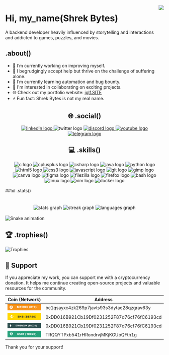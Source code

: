 <p align="right">
  <img align="right" height="185" src="https://media.giphy.com/media/TEnXkcsHrP4YedChhA/giphy.gif">
</p>

# Hi, my_name(Shrek Bytes)

A backend developer heavily influenced by storytelling and interactions and addicted to games, puzzles, and movies.

## .about()

- 🔭 I’m currently working on improving myself.
- 🤝 I begrudgingly accept help but thrive on the challenge of suffering alone.
- 🌱 I’m currently learning automation and bug bounty.
- 🚀 I'm interested in collaborating on exciting projects.
- 🌐 Check out my portfolio website: [jglf.SITE](https://jglf.site)
- ⚡ Fun fact: Shrek Bytes is not my real name.


<div align="center">

## 🌐 .social()

<div align="center">
  <a href="https://example.com/my-username" target="_blank">
    <img src="https://img.shields.io/static/v1?message=LinkedIn&logo=linkedin&label=&color=0077B5&logoColor=white&labelColor=&style=for-the-badge" height="40" alt="linkedin logo"  />
  </a>
  <img src="https://img.shields.io/static/v1?message=Twitter&logo=twitter&label=&color=1DA1F2&logoColor=white&labelColor=&style=for-the-badge" height="40" alt="twitter logo"  />
  <a href="https://example.com/my-username" target="_blank">
    <img src="https://img.shields.io/static/v1?message=Discord&logo=discord&label=&color=7289DA&logoColor=white&labelColor=&style=for-the-badge" height="40" alt="discord logo"  />
  </a>
  <a href="https://example.com/my-username" target="_blank">
    <img src="https://img.shields.io/static/v1?message=Youtube&logo=youtube&label=&color=FF0000&logoColor=white&labelColor=&style=for-the-badge" height="40" alt="youtube logo"  />
  </a>
  <a href="https://example.com/my-username" target="_blank">
    <img src="https://img.shields.io/static/v1?message=Telegram&logo=telegram&label=&color=2CA5E0&logoColor=white&labelColor=&style=for-the-badge" height="40" alt="telegram logo"  />
  </a>
</div>

</div>

<div align="center">

## 💻 .skills()

<img src="https://cdn.jsdelivr.net/gh/devicons/devicon/icons/c/c-original.svg" height="50" width="65" alt="c logo" />
<img src="https://cdn.jsdelivr.net/gh/devicons/devicon/icons/cplusplus/cplusplus-original.svg" height="50" width="65" alt="cplusplus logo" />
<img src="https://cdn.jsdelivr.net/gh/devicons/devicon/icons/csharp/csharp-original.svg" height="50" width="65" alt="csharp logo" />
<img src="https://cdn.jsdelivr.net/gh/devicons/devicon/icons/java/java-original.svg" height="50" width="65" alt="java logo" />
<img src="https://cdn.jsdelivr.net/gh/devicons/devicon/icons/python/python-original.svg" height="50" width="65" alt="python logo" />
<img src="https://cdn.jsdelivr.net/gh/devicons/devicon/icons/html5/html5-original.svg" height="50" width="65" alt="html5 logo" />
<img src="https://cdn.jsdelivr.net/gh/devicons/devicon/icons/css3/css3-original.svg" height="50" width="65" alt="css3 logo" />
<img src="https://cdn.jsdelivr.net/gh/devicons/devicon/icons/javascript/javascript-original.svg" height="50" width="65" alt="javascript logo" />
<img src="https://cdn.jsdelivr.net/gh/devicons/devicon/icons/git/git-original.svg" height="50" width="65" alt="git logo" />
<img src="https://cdn.jsdelivr.net/gh/devicons/devicon/icons/gimp/gimp-original.svg" height="50" width="65" alt="gimp logo" />
<img src="https://cdn.jsdelivr.net/gh/devicons/devicon/icons/canva/canva-original.svg" height="50" width="65" alt="canva logo" />
<img src="https://cdn.jsdelivr.net/gh/devicons/devicon/icons/figma/figma-original.svg" height="50" width="65" alt="figma logo" />
<img src="https://cdn.jsdelivr.net/gh/devicons/devicon/icons/filezilla/filezilla-plain.svg" height="50" width="65" alt="filezilla logo" />
<img src="https://cdn.jsdelivr.net/gh/devicons/devicon/icons/firefox/firefox-original.svg" height="50" width="65" alt="firefox logo" />
<img src="https://cdn.jsdelivr.net/gh/devicons/devicon/icons/bash/bash-original.svg" height="50" width="65" alt="bash logo" />
<img src="https://cdn.jsdelivr.net/gh/devicons/devicon/icons/linux/linux-original.svg" height="50" width="65" alt="linux logo" />
<img src="https://cdn.jsdelivr.net/gh/devicons/devicon/icons/vim/vim-original.svg" height="50" width="65" alt="vim logo" />
<img src="https://cdn.jsdelivr.net/gh/devicons/devicon/icons/docker/docker-original.svg" height="50" width="65" alt="docker logo" />

</div>



##📊 .stats()

<br clear="both">

<div align="center">
  <img src="https://github-readme-stats.vercel.app/api?username=ShrekBytes&hide_title=false&hide_rank=false&show_icons=true&include_all_commits=true&count_private=true&disable_animations=false&theme=react&locale=en&hide_border=true&order=1" height="150" alt="stats graph"  />
  <img src="https://streak-stats.demolab.com?user=ShrekBytes&locale=en&mode=daily&theme=react&hide_border=true&border_radius=5&order=3" height="150" alt="streak graph"  />
  <img src="https://github-readme-stats.vercel.app/api/top-langs?username=ShrekBytes&locale=en&hide_title=false&layout=compact&card_width=320&langs_count=5&theme=react&hide_border=true&order=2" height="150" alt="languages graph"  />
</div>

<br clear="both">

<img src="https://raw.githubusercontent.com/ShrekBytes/ShrekBytes/output/snake.svg" alt="Snake animation" />

###

## 🏆 .trophies()

<div align="left">

![Trophies](https://github-profile-trophy.vercel.app/?username=ShrekBytes&theme=onedark&no-frame=true&no-bg=false&margin-w=4)

</div>

## 🎁 Support

If you appreciate my work, you can support me with a cryptocurrency donation. It helps me continue creating open-source projects and valuable resources for the community.

| Coin (Network) | Address                                   |
| -------------- | ----------------------------------------- |
| ![Bitcoin Logo](images/icons/btc.png)       | bc1qsayxc4zk269p7javts93s3dytae28qzgrav63y |
| ![Binance Coin Logo](images/icons/bnb.png)  | 0xDD016B921Cb19Df0231252F87d76cf76fC6193cd |
| ![Ethereum Logo](images/icons/ether.png)    | 0xDD016B921Cb19Df0231252F87d76cf76fC6193cd |
| ![Tether Logo](images/icons/usdt.png)       | TRQQYTPxb541rHRondrvjMKjKGUbQFth1g         |

Thank you for your support!

